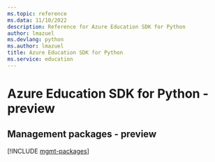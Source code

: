 ```yaml
---
ms.topic: reference
ms.data: 11/10/2022
description: Reference for Azure Education SDK for Python
author: lmazuel
ms.devlang: python
ms.author: lmazuel
title: Azure Education SDK for Python
ms.service: education
---
```

# Azure Education SDK for Python - preview

## Management packages - preview
[!INCLUDE [mgmt-packages](education-mgmt-index.md)]